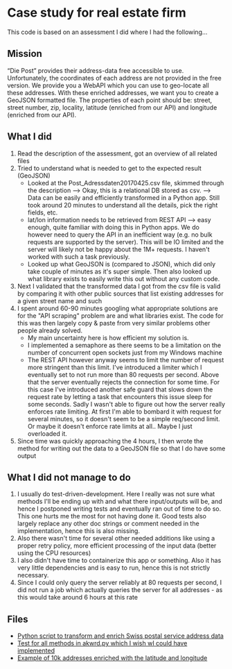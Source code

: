  # Case study for real estate firm
This code is based on an assessment I did where I had the following...

## Mission
“Die Post” provides their address-data free accessible to use. Unfortunately, the coordinates
of each address are not provided in the free version. We provide you a WebAPI which you
can use to geo-locate all these addresses. With these enriched addresses, we want you to
create a GeoJSON formatted file. The properties of each point should be: street, street
number, zip, locality, latitude (enriched from our API) and longitude (enriched from our
API).

## What I did
1. Read the description of the assessment, got an overview of all related files
2. Tried to understand what is needed to get to the expected result (GeoJSON)
      - Looked at the Post_Adressdaten20170425.csv file, skimmed through the description --> Okay, this is a relational DB stored as csv. --> Data can be easily and efficiently transformed in a Python app. Still took around 20 minutes to understand all the details, pick the right fields, etc.
      - lat/lon information needs to be retrieved from REST API --> easy enough, quite familiar with doing this in Python apps. We do however need to query the API in an inefficient way (e.g. no bulk requests are supported by the server). This will be IO limited and the server will likely not be happy about the 1M+ requests. I haven't worked with such a task previously.
      - Looked up what GeoJSON is (compared to JSON), which did only take couple of minutes as it's super simple. Then also looked up what library exists to easily write this out without any custom code.
3. Next I validated that the transformed data I got from the csv file is valid by comparing it with other public sources that list existing addresses for a given street name and such
4. I spent around 60-90 minutes googling what appropriate solutions are for the "API scraping" problem are and what libraries exist. The code for this was then largely copy & paste from very similar problems other people already solved.
      - My main uncertainty here is how efficient my solution is.
      - I implemented a semaphore as there seems to be a limitation on the number of concurrent open sockets just from my Windows machine
      - The REST API however anyway seems to limit the number of request more stringent than this limit. I've introduced a limiter which I eventually set to not run more than 80 requests per second. Above that the server eventually rejects the connection for some time. For this case I've introduced another safe guard that slows down the request rate by letting a task that encounters this issue sleep for some seconds. Sadly I wasn't able to figure out how the server really enforces rate limiting. At first I'm able to bombard it with request for several minutes, so it doesn't seem to be a simple req/second limit. Or maybe it doesn't enforce rate limits at all.. Maybe I just overloaded it.
5. Since time was quickly approaching the 4 hours, I then wrote the method for writing out the data to a GeoJSON file so that I do have some output

## What I did not manage to do
1. I usually do test-driven-development. Here I really was not sure what methods I'll be ending up with and what there input/outputs will be, and hence I postponed writing tests and eventually ran out of time to do so. This one hurts me the most for not having done it. Good tests also largely replace any other doc strings or comment needed in the implementation, hence this is also missing.
2. Also there wasn't time for several other needed additions like using a proper retry policy, more efficient processing of the input data (better using the CPU resources)
3. I also didn't have time to containerize this app or something. Also it has very little dependencies and is easy to run, hence this is not strictly necessary.
4. Since I could only query the server reliably at 80 requests per second, I did not run a job which actually queries the server for all addresses - as this would take around 6 hours at this rate

## Files
- [Python script to transform and enrich Swiss postal service address data](akwrd.py)
- [Test for all methods in akwrd.py which I wish wI could have implemented](test_akwrd.py)
- [Example of 10k addresses enriched with the latitude and longitude](Post_Adressdaten20170425.geojson) 
